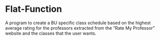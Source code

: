 # Flat-Function
A program to create a BU specific class schedule based on the highest average rating for the professors extracted from the “Rate My Professor” website and the classes that the user wants.
